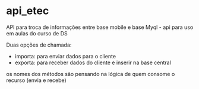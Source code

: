 # api_etec
API para troca de informações entre base mobile e base Myql - api para uso em aulas do curso de DS

Duas opções de chamada:
- importa: para enviar dados para o cliente
 - exporta: para receber dados do cliente e inserir na base central
 
 os nomes dos métodos são pensando na lógica de quem consome o recurso (envia e recebe)
